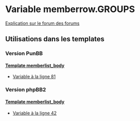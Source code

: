 # Variable memberrow.GROUPS
[Explication sur le forum des forums](http://forum.forumactif.com/t294113-listing-des-variables#memberrow.GROUPS)

## Utilisations dans les templates

### Version PunBB

#### [Template memberlist_body](punbb/memberlist_body.md)
* [Variable à la ligne 81](../punbb/memberlist_body.tpl#L81)

### Version phpBB2

#### [Template memberlist_body](subsilver/memberlist_body.md)
* [Variable à la ligne 42](../subsilver/memberlist_body.tpl#L42)